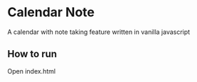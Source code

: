 # Calendar Note

A calendar with note taking feature written in vanilla javascript

## How to run

Open index.html
